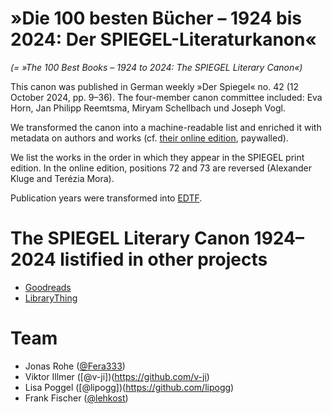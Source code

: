 # »Die 100 besten Bücher – 1924 bis 2024: Der SPIEGEL-Literaturkanon«
*(= »The 100 Best Books – 1924 to 2024: The SPIEGEL Literary Canon«)*

This canon was published in German weekly »Der Spiegel« no. 42 (12 October 2024, pp. 9–36). The four-member canon committee included: Eva Horn, Jan Philipp Reemtsma, Miryam Schellbach und Joseph Vogl.

We transformed the canon into a machine-readable list and enriched it with metadata on authors and works (cf. [their online edition](https://www.spiegel.de/kultur/literatur/spiegel-literaturkanon-die-besten-100-buecher-aus-100-jahren-a-e1e74cd7-9cd8-4743-9334-1622cab3ddb4), paywalled).

We list the works in the order in which they appear in the SPIEGEL print edition. In the online edition, positions 72 and 73 are reversed (Alexander Kluge and Terézia Mora).

Publication years were transformed into [EDTF](https://www.loc.gov/standards/datetime/).

# The SPIEGEL Literary Canon 1924–2024 listified in other projects
- [Goodreads](https://www.goodreads.com/list/show/219264.Der_SPIEGEL_Literaturkanon)
- [LibraryThing](https://www.librarything.com/list/45904/all/Die-besten-Werke-der-deutschsprachigen-Erz%C3%A4hlliteratur-von-1924-bis-2024)

# Team
- Jonas Rohe ([@Fera333](https://github.com/fera333))
- Viktor Illmer ([@v-ji])(https://github.com/v-ji)
- Lisa Poggel ([@lipogg])(https://github.com/lipogg)
- Frank Fischer ([@lehkost](https://github.com/lehkost))
